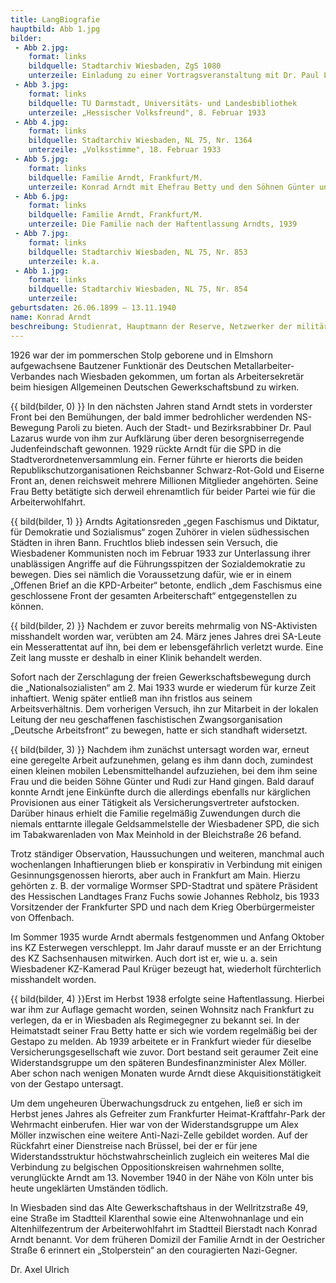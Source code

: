 ```yaml
---
title: LangBiografie
hauptbild: Abb 1.jpg
bilder:
 - Abb 2.jpg:
    format: links
    bildquelle: Stadtarchiv Wiesbaden, ZgS 1080
    unterzeile: Einladung zu einer Vortragsveranstaltung mit Dr. Paul Lazarus, 1930
 - Abb 3.jpg:
    format: links
    bildquelle: TU Darmstadt, Universitäts- und Landesbibliothek
    unterzeile: „Hessischer Volksfreund", 8. Februar 1933
 - Abb 4.jpg:
    format: links
    bildquelle: Stadtarchiv Wiesbaden, NL 75, Nr. 1364
    unterzeile: „Volksstimme", 18. Februar 1933
 - Abb 5.jpg:
    format: links
    bildquelle: Familie Arndt, Frankfurt/M.
    unterzeile: Konrad Arndt mit Ehefrau Betty und den Söhnen Günter und Rudi (r.) während eines Ausflugs zum Chausseehaus, 1933
 - Abb 6.jpg:
    format: links
    bildquelle: Familie Arndt, Frankfurt/M.
    unterzeile: Die Familie nach der Haftentlassung Arndts, 1939
 - Abb 7.jpg:
    format: links
    bildquelle: Stadtarchiv Wiesbaden, NL 75, Nr. 853
    unterzeile: k.a.
 - Abb 1.jpg:
    format: links
    bildquelle: Stadtarchiv Wiesbaden, NL 75, Nr. 854
    unterzeile:
geburtsdaten: 26.06.1899 – 13.11.1940
name: Konrad Arndt
beschreibung: Studienrat, Hauptmann der Reserve, Netzwerker der militärisch-bürgerlichen Opposition, von den Verschwörern des „20. Juli“ als Kulturstaatssekretär vorgesehen
---
```




1926 war der im pommerschen Stolp geborene und in Elmshorn aufgewachsene
Bautzener Funktionär des Deutschen Metallarbeiter-Verbandes nach
Wiesbaden gekommen, um fortan als Arbeitersekretär beim hiesigen
Allgemeinen Deutschen Gewerkschaftsbund zu wirken.

{{ bild(bilder, 0) }}
In den nächsten Jahren stand Arndt stets in vorderster Front bei den
Bemühungen, der bald immer bedrohlicher werdenden NS-Bewegung Paroli zu
bieten. Auch der Stadt- und Bezirksrabbiner Dr. Paul Lazarus wurde von
ihm zur Aufklärung über deren besorgniserregende Judenfeindschaft
gewonnen. 1929 rückte Arndt für die SPD in die
Stadtverordnetenversammlung ein. Ferner führte er hierorts die beiden
Republikschutzorganisationen Reichsbanner Schwarz-Rot-Gold und Eiserne
Front an, denen reichsweit mehrere Millionen Mitglieder angehörten.
Seine Frau Betty betätigte sich derweil ehrenamtlich für beider Partei
wie für die Arbeiterwohlfahrt.

{{ bild(bilder, 1) }}
Arndts Agitationsreden „gegen Faschismus und Diktatur, für Demokratie
und Sozialismus“ zogen Zuhörer in vielen südhessischen Städten in ihren
Bann. Fruchtlos blieb indessen sein Versuch, die Wiesbadener Kommunisten
noch im Februar 1933 zur Unterlassung ihrer unablässigen Angriffe auf
die Führungsspitzen der Sozialdemokratie zu bewegen. Dies sei nämlich
die Voraussetzung dafür, wie er in einem „Offenen Brief an die
KPD-Arbeiter“ betonte, endlich „dem Faschismus eine geschlossene Front
der gesamten Arbeiterschaft“ entgegenstellen zu können.

{{ bild(bilder, 2) }}
Nachdem er zuvor bereits mehrmalig von NS-Aktivisten misshandelt worden
war, verübten am 24. März jenes Jahres drei SA-Leute ein Messerattentat
auf ihn, bei dem er lebensgefährlich verletzt wurde. Eine Zeit lang
musste er deshalb in einer Klinik behandelt werden.

Sofort nach der Zerschlagung der freien Gewerkschaftsbewegung durch die
„Nationalsozialisten“ am 2. Mai 1933 wurde er wiederum für kurze Zeit
inhaftiert. Wenig später entließ man ihn fristlos aus seinem
Arbeitsverhältnis. Dem vorherigen Versuch, ihn zur Mitarbeit in der
lokalen Leitung der neu geschaffenen faschistischen Zwangsorganisation
„Deutsche Arbeitsfront“ zu bewegen, hatte er sich standhaft widersetzt.

{{ bild(bilder, 3) }}
Nachdem ihm zunächst untersagt worden war, erneut eine geregelte Arbeit
aufzunehmen, gelang es ihm dann doch, zumindest einen kleinen mobilen
Lebensmittelhandel aufzuziehen, bei dem ihm seine Frau und die beiden
Söhne Günter und Rudi zur Hand gingen. Bald darauf konnte Arndt jene
Einkünfte durch die allerdings ebenfalls nur kärglichen Provisionen aus
einer Tätigkeit als Versicherungsvertreter aufstocken. Darüber hinaus
erhielt die Familie regelmäßig Zuwendungen durch die niemals enttarnte
illegale Geldsammelstelle der Wiesbadener SPD, die sich im
Tabakwarenladen von Max Meinhold in der Bleichstraße 26 befand.

Trotz ständiger Observation, Haussuchungen und weiteren, manchmal auch
wochenlangen Inhaftierungen blieb er konspirativ in Verbindung mit
einigen Gesinnungsgenossen hierorts, aber auch in Frankfurt am Main.
Hierzu gehörten z. B. der vormalige Wormser SPD-Stadtrat und spätere
Präsident des Hessischen Landtages Franz Fuchs sowie Johannes Rebholz,
bis 1933 Vorsitzender der Frankfurter SPD und nach dem Krieg
Oberbürgermeister von Offenbach.

Im Sommer 1935 wurde Arndt abermals festgenommen und Anfang Oktober ins
KZ Esterwegen verschleppt. Im Jahr darauf musste er an der Errichtung
des KZ Sachsenhausen mitwirken. Auch dort ist er, wie u. a. sein
Wiesbadener KZ-Kamerad Paul Krüger bezeugt hat, wiederholt fürchterlich
misshandelt worden.

{{ bild(bilder, 4) }}Erst im Herbst 1938 erfolgte seine Haftentlassung. Hierbei war ihm zur
Auflage gemacht worden, seinen Wohnsitz nach Frankfurt zu verlegen, da
er in Wiesbaden als Regimegegner zu bekannt sei. In der Heimatstadt
seiner Frau Betty hatte er sich wie vordem regelmäßig bei der Gestapo zu
melden. Ab 1939 arbeitete er in Frankfurt wieder für dieselbe
Versicherungsgesellschaft wie zuvor. Dort bestand seit geraumer Zeit
eine Widerstandsgruppe um den späteren Bundesfinanzminister Alex Möller.
Aber schon nach wenigen Monaten wurde Arndt diese Akquisitionstätigkeit
von der Gestapo untersagt.

Um dem ungeheuren Überwachungsdruck zu entgehen, ließ er sich im Herbst
jenes Jahres als Gefreiter zum Frankfurter Heimat-Kraftfahr-Park der
Wehrmacht einberufen. Hier war von der Widerstandsgruppe um Alex Möller
inzwischen eine weitere Anti-Nazi-Zelle gebildet worden. Auf der
Rückfahrt einer Dienstreise nach Brüssel, bei der er für jene
Widerstandsstruktur höchstwahrscheinlich zugleich ein weiteres Mal die
Verbindung zu belgischen Oppositionskreisen wahrnehmen sollte,
verunglückte Arndt am 13. November 1940 in der Nähe von Köln unter bis
heute ungeklärten Umständen tödlich.

In Wiesbaden sind das Alte Gewerkschaftshaus in der Wellritzstraße 49,
eine Straße im Stadtteil Klarenthal sowie eine Altenwohnanlage und ein
Altenhilfezentrum der Arbeiterwohlfahrt im Stadtteil Bierstadt nach
Konrad Arndt benannt. Vor dem früheren Domizil der Familie Arndt in der
Oestricher Straße 6 erinnert ein „Stolperstein“ an den couragierten
Nazi-Gegner.

Dr. Axel Ulrich

